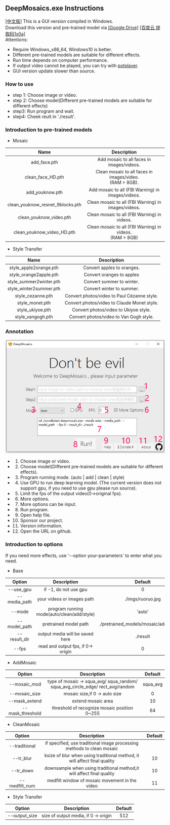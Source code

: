 ## DeepMosaics.exe  Instructions
[[中文版]](./exe_help_CN.md)
This is a GUI version compiled in Windows.<br>
Download this version and pre-trained model via [[Google Drive]](https://drive.google.com/open?id=1LTERcN33McoiztYEwBxMuRjjgxh4DEPs)  [[百度云,提取码1x0a]](https://pan.baidu.com/s/10rN3U3zd5TmfGpO_PEShqQ) <br>
Attentions:<br>

  - Require Windows_x86_64, Windows10 is better.<br>
  - Different pre-trained models are suitable for different effects.<br>
  - Run time depends on computer performance.<br>
  - If output video cannot be played, you can try with [potplayer](https://daumpotplayer.com/download/).<br>
  - GUI version update slower than source.<br>
### How to use
* step 1: Choose image or video.
* step 2: Choose model(Different pre-trained models are suitable for different effects)
* step3:  Run program and wait.
* step4:  Cheek reult in './result'.

### Introduction to pre-trained models
* Mosaic

|               Name               |                         Description                         |
| :------------------------------: | :---------------------------------------------------------: |
|           add_face.pth           |          Add mosaic to all faces in images/videos.          |
|        clean_face_HD.pth         | Clean mosaic to all faces in images/video.<br>(RAM > 8GB).  |
|         add_youknow.pth          |      Add mosaic to all (FBI Warning) in images/videos.      |
| clean_youknow_resnet_9blocks.pth |     Clean mosaic to all (FBI Warning) in images/videos.     |
|     clean_youknow_video.pth      |        Clean mosaic to all (FBI Warning) in videos.         |
|    clean_youknow_video_HD.pth    | Clean mosaic to all (FBI Warning) in videos.<br>(RAM > 8GB) |

*  Style Transfer

|          Name           |                        Description                        |
| :---------------------: | :-------------------------------------------------------: |
| style_apple2orange.pth  | Convert apples to oranges. |
| style_orange2apple.pth  | Convert oranges to apples |
| style_summer2winter.pth |     Convert summer to winter.     |
| style_winter2summer.pth | Convert winter to summer. |
|    style_cezanne.pth    |            Convert photos/video to Paul Cézanne style.            |
|     style_monet.pth     | Convert photos/video to Claude Monet style. |
|     style_ukiyoe.pth     | Convert photos/video to Ukiyoe style. |
|     style_vangogh.pth     | Convert photos/video to Van Gogh style. |
### Annotation
![image](../imgs/GUI_Instructions.jpg)<br>
* 1. Choose image or video.
* 2. Choose model(Different pre-trained models are suitable for different effects).
* 3. Program running mode.   (auto | add | clean | style)
* 4. Use GPU to run deep learning model. (The current version does not support gpu, if you need to use gpu please run source).
* 5. Limit the fps of the output video(0->original fps).
* 6. More options.
* 7. More options can be input.
* 8. Run program.
* 9. Open help file.
* 10.  Sponsor our project.
* 11.  Version information.
* 12. Open the URL on github.

### Introduction to options
If you need more effects,  use '--option your-parameters' to enter what you need.
* Base

|    Option    |                Description                 |                 Default                 |
| :----------: | :----------------------------------------: | :-------------------------------------: |
|  --use_gpu   |           if -1, do not use gpu            |                    0                    |
| --media_path |         your videos or images path         |            ./imgs/ruoruo.jpg            |
|    --mode    | program running mode(auto/clean/add/style) |                 'auto'                  |
| --model_path |           pretrained model path            | ./pretrained_models/mosaic/add_face.pth |
| --result_dir |      output media will be saved here       |                ./result                 |
|    --fps     |     read and output fps, if 0-> origin     |                    0                    |

* AddMosaic

|      Option      |                         Description                          | Default  |
| :--------------: | :----------------------------------------------------------: | :------: |
|   --mosaic_mod   | type of mosaic -> squa_avg/ squa_random/ squa_avg_circle_edge/ rect_avg/random | squa_avg |
|  --mosaic_size   |                mosaic size,if 0 -> auto size                 |    0     |
|  --mask_extend   |                      extend mosaic area                      |    10    |
| --mask_threshold |         threshold of recognize mosaic position 0~255         |    64    |

* CleanMosaic

|    Option     |                         Description                          | Default |
| :-----------: | :----------------------------------------------------------: | :-----: |
| --traditional | if specified, use traditional image processing methods to clean mosaic |         |
|   --tr_blur   | ksize of blur when using traditional method, it will affect final quality |   10    |
|   --tr_down   | downsample when using traditional method,it will affect final quality |   10    |
| --medfilt_num |        medfilt window of mosaic movement in the video        |   11    |

* Style Transfer

|    Option     |             Description              | Default |
| :-----------: | :----------------------------------: | :-----: |
| --output_size | size of output media, if 0 -> origin |   512   |